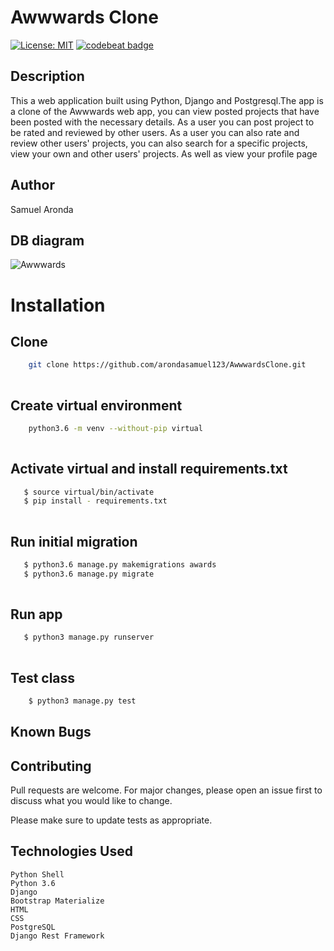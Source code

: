 # Awwwards Clone
[![License: MIT](https://img.shields.io/badge/License-MIT-yellow.svg)](LICENSE)
[![codebeat badge](https://codebeat.co/badges/7283d5cd-8963-4679-844b-a5c915ab09e0)](https://codebeat.co/projects/github-com-arondasamuel123-awwwardsclone-master)

## Description
This a web application built using Python, Django and Postgresql.The app is a clone  of the Awwwards web app, you can view posted projects that have been posted with the necessary details. As a user you can post project to be rated and reviewed by other users. As a user you can also rate and review other users' projects, you can also search for a specific projects, view your own and other users' projects. As well as view your profile page


## Author

Samuel Aronda


## DB diagram
![Awwwards](https://user-images.githubusercontent.com/31355212/76678162-a696b700-65e6-11ea-979f-7a25e8407fc7.png)



# Installation

## Clone
    
```bash
    git clone https://github.com/arondasamuel123/AwwwardsClone.git
    
```
##  Create virtual environment
```bash
    python3.6 -m venv --without-pip virtual
    
```
## Activate virtual and install requirements.txt
```bash
   $ source virtual/bin/activate
   $ pip install - requirements.txt
    
```
## Run initial migration
```bash
   $ python3.6 manage.py makemigrations awards
   $ python3.6 manage.py migrate
    
```


## Run app
```bash
   $ python3 manage.py runserver
    
```

## Test class

```bash
    $ python3 manage.py test
```
## Known Bugs


## Contributing

Pull requests are welcome. For major changes, please open an issue first to discuss what you would like to change.

Please make sure to update tests as appropriate.

## Technologies Used
    Python Shell
    Python 3.6
    Django
    Bootstrap Materialize
    HTML
    CSS
    PostgreSQL
    Django Rest Framework




